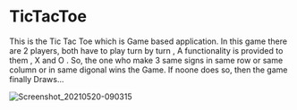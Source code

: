 # TicTacToe
This is the Tic Tac Toe which is Game based application. In this game there are 2 players, both have to play turn by turn , A functionality is provided to them , X and O . So, the one who make 3 same signs in same row or same column or in same digonal wins the Game. If noone does so, then the game finally Draws...

![Screenshot_20210520-090315](https://user-images.githubusercontent.com/65155300/118919724-b3353e80-b952-11eb-9d9c-ff458c0f3217.png)


